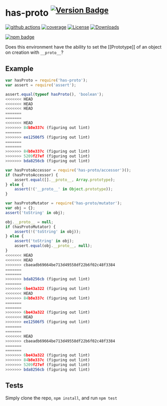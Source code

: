 # has-proto <sup>[![Version Badge][npm-version-svg]][package-url]</sup>

[![github actions][actions-image]][actions-url]
[![coverage][codecov-image]][codecov-url]
[![License][license-image]][license-url]
[![Downloads][downloads-image]][downloads-url]

[![npm badge][npm-badge-png]][package-url]

Does this environment have the ability to set the [[Prototype]] of an object on creation with `__proto__`?

## Example

```js
var hasProto = require('has-proto');
var assert = require('assert');

assert.equal(typeof hasProto(), 'boolean');
<<<<<<< HEAD
<<<<<<< HEAD
<<<<<<< HEAD
=======
=======
<<<<<<< HEAD
>>>>>>> 84b8e337c (figuring out lint)
=======
>>>>>>> ee12506f5 (figuring out lint)
=======
=======
>>>>>>> 84b8e337c (figuring out lint)
>>>>>>> 5209f27ef (figuring out lint)
>>>>>>> bda8256cb (figuring out lint)

var hasProtoAccessor = require('has-proto/accessor')();
if (hasProtoAccessor) {
	assert.equal([].__proto__, Array.prototype);
} else {
	assert(!('__proto__' in Object.prototype));
}

var hasProtoMutator = require('has-proto/mutator');
var obj = {};
assert('toString' in obj);

obj.__proto__ = null;
if (hasProtoMutator) {
	assert(!('toString' in obj));
} else {
	assert('toString' in obj);
	assert.equal(obj.__proto__, null);
}
<<<<<<< HEAD
<<<<<<< HEAD
>>>>>>> cbaeadb69664be713d49558df22b6f02c48f3384
=======
=======
>>>>>>> bda8256cb (figuring out lint)
=======
>>>>>>> 6be43a322 (figuring out lint)
<<<<<<< HEAD
>>>>>>> 84b8e337c (figuring out lint)
=======
=======
>>>>>>> 6be43a322 (figuring out lint)
<<<<<<< HEAD
>>>>>>> ee12506f5 (figuring out lint)
=======
=======
<<<<<<< HEAD
>>>>>>> cbaeadb69664be713d49558df22b6f02c48f3384
=======
=======
>>>>>>> 6be43a322 (figuring out lint)
>>>>>>> 84b8e337c (figuring out lint)
>>>>>>> 5209f27ef (figuring out lint)
>>>>>>> bda8256cb (figuring out lint)
```

## Tests
Simply clone the repo, `npm install`, and run `npm test`

[package-url]: https://npmjs.org/package/has-proto
[npm-version-svg]: https://versionbadg.es/inspect-js/has-proto.svg
[deps-svg]: https://david-dm.org/inspect-js/has-proto.svg
[deps-url]: https://david-dm.org/inspect-js/has-proto
[dev-deps-svg]: https://david-dm.org/inspect-js/has-proto/dev-status.svg
[dev-deps-url]: https://david-dm.org/inspect-js/has-proto#info=devDependencies
[npm-badge-png]: https://nodei.co/npm/has-proto.png?downloads=true&stars=true
[license-image]: https://img.shields.io/npm/l/has-proto.svg
[license-url]: LICENSE
[downloads-image]: https://img.shields.io/npm/dm/has-proto.svg
[downloads-url]: https://npm-stat.com/charts.html?package=has-proto
[codecov-image]: https://codecov.io/gh/inspect-js/has-proto/branch/main/graphs/badge.svg
[codecov-url]: https://app.codecov.io/gh/inspect-js/has-proto/
[actions-image]: https://img.shields.io/endpoint?url=https://github-actions-badge-u3jn4tfpocch.runkit.sh/inspect-js/has-proto
[actions-url]: https://github.com/inspect-js/has-proto/actions
